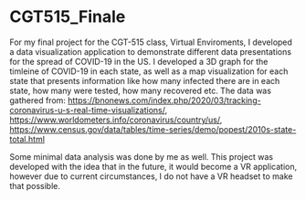 # CGT515_Finale

For my final project for the CGT-515 class, Virtual Enviroments, I developed a data visualization application to demonstrate different data  presentations for the spread of COVID-19 in the US.
I developed a 3D graph for the timleine of COVID-19 in each state, as well as a map visualization for each state that presents information like how many infected there are in each state, how many were tested, how many recovered etc.
The data was gathered from:
https://bnonews.com/index.php/2020/03/tracking-coronavirus-u-s-real-time-visualizations/, 
https://www.worldometers.info/coronavirus/country/us/, 
https://www.census.gov/data/tables/time-series/demo/popest/2010s-state-total.html

Some minimal data analysis was done by me as well. This project was developed with the idea that in the future, it would become a VR application, however due to current circumstances, I do not have a VR headset to make that possible.
